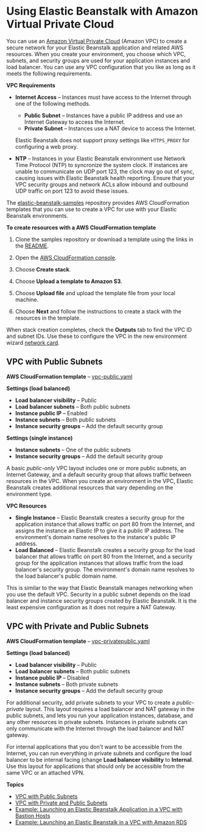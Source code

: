 # Using Elastic Beanstalk with Amazon Virtual Private Cloud<a name="vpc"></a>

You can use an [Amazon Virtual Private Cloud](http://docs.aws.amazon.com/AmazonVPC/latest/UserGuide/) \(Amazon VPC\) to create a secure network for your Elastic Beanstalk application and related AWS resources\. When you create your environment, you choose which VPC, subnets, and security groups are used for your application instances and load balancer\. You can use any VPC configuration that you like as long as it meets the following requirements\.

**VPC Requirements**
+ **Internet Access** – Instances must have access to the Internet through one of the following methods\.
  + **Public Subnet** – Instances have a public IP address and use an Internet Gateway to access the Internet\.
  + **Private Subnet** – Instances use a NAT device to access the Internet\.

  Elastic Beanstalk does not support proxy settings like `HTTPS_PROXY` for configuring a web proxy\.
+ **NTP** – Instances in your Elastic Beanstalk environment use Network Time Protocol \(NTP\) to syncronize the system clock\. If instances are unable to communicate on UDP port 123, the clock may go out of sync, causing issues with Elastic Beanstalk health reporting\. Ensure that your VPC security groups and network ACLs allow inbound and outbound UDP traffic on port 123 to avoid these issues\.

The [elastic\-beanstalk\-samples](https://github.com/awslabs/elastic-beanstalk-samples/) repository provides AWS CloudFormation templates that you can use to create a VPC for use with your Elastic Beanstalk environments\.

**To create resources with a AWS CloudFormation template**

1. Clone the samples repository or download a template using the links in the [README](https://github.com/awslabs/elastic-beanstalk-samples/tree/master/cfn-templates/README.md)\.

1. Open the [AWS CloudFormation console](https://console.aws.amazon.com/cloudformation/home)\.

1. Choose **Create stack**\.

1. Choose **Upload a template to Amazon S3**\.

1. Choose **Upload file** and upload the template file from your local machine\.

1. Choose **Next** and follow the instructions to create a stack with the resources in the template\.

When stack creation completes, check the **Outputs** tab to find the VPC ID and subnet IDs\. Use these to configure the VPC in the new environment wizard [network card](environments-create-wizard.md#environments-create-wizard-network)\.

## VPC with Public Subnets<a name="services-vpc-public"></a>

**AWS CloudFormation template** – [vpc\-public\.yaml](https://github.com/awslabs/elastic-beanstalk-samples/tree/master/cfn-templates/vpc-public.yaml)

**Settings \(load balanced\)**
+ **Load balancer visibility** – Public
+ **Load balancer subnets** – Both public subnets
+ **Instance public IP** – Enabled
+ **Instance subnets** – Both public subnets
+ **Instance security groups** – Add the default security group

**Settings \(single instance\)**
+ **Instance subnets** – One of the public subnets
+ **Instance security groups** – Add the default security group

A basic *public\-only* VPC layout includes one or more public subnets, an Internet Gateway, and a default security group that allows traffic between resources in the VPC\. When you create an environment in the VPC, Elastic Beanstalk creates additional resources that vary depending on the environment type\.

**VPC Resources**
+ **Single Instance** – Elastic Beanstalk creates a security group for the application instance that allows traffic on port 80 from the Internet, and assigns the instance an Elastic IP to give it a public IP address\. The environment's domain name resolves to the instance's public IP address\.
+ **Load Balanced** – Elastic Beanstalk creates a security group for the load balancer that allows traffic on port 80 from the Internet, and a security group for the application instances that allows traffic from the load balancer's security group\. The environment's domain name resolves to the load balancer's public domain name\.

This is similar to the way that Elastic Beanstalk manages networking when you use the default VPC\. Security in a public subnet depends on the load balancer and instance security groups created by Elastic Beanstalk\. It is the least expensive configuration as it does not require a NAT Gateway\.

## VPC with Private and Public Subnets<a name="services-vpc-privatepublic"></a>

**AWS CloudFormation template** – [vpc\-privatepublic\.yaml](https://github.com/awslabs/elastic-beanstalk-samples/tree/master/cfn-templates/vpc-privatepublic.yaml)

**Settings \(load balanced\)**
+ **Load balancer visibility** – Public
+ **Load balancer subnets** – Both public subnets
+ **Instance public IP** – Disabled
+ **Instance subnets** – Both private subnets
+ **Instance security groups** – Add the default security group

For additional security, add private subnets to your VPC to create a *public\-private* layout\. This layout requires a load balancer and NAT gateway in the public subnets, and lets you run your application instances, database, and any other resources in private subnets\. Instances in private subnets can only communicate with the Internet through the load balancer and NAT gateway\.

For internal applications that you don't want to be accessible from the Internet, you can run everything in private subnets and configure the load balancer to be internal facing \(change **Load balancer visibility** to **Internal**\. Use this layout for applications that should only be accessible from the same VPC or an attached VPN\.

**Topics**
+ [VPC with Public Subnets](#services-vpc-public)
+ [VPC with Private and Public Subnets](#services-vpc-privatepublic)
+ [Example: Launching an Elastic Beanstalk Application in a VPC with Bastion Hosts](vpc-bastion-host.md)
+ [Example: Launching an Elastic Beanstalk in a VPC with Amazon RDS](vpc-rds.md)